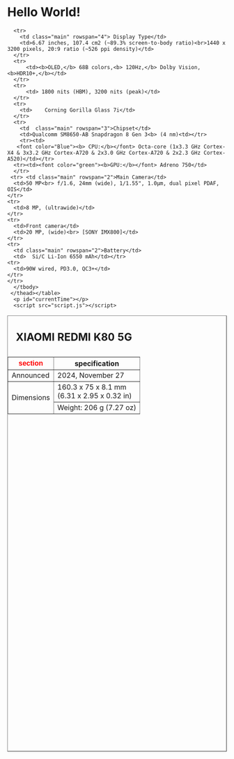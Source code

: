 <!DOCTYPE html>
<html>
  <head>
    <title>Hello, World!</title>
    <link rel="stylesheet" href="styles.css" />
  </head>
  <body>
      <h1 class="title">Hello World! </h1>
     <table border="1" align="center" width="500" height="1000">
       <caption><h2>XIAOMI REDMI K80 5G</h2></caption>
     <thead>
       <tr>
         <th><font face="arial" color="red">section</font></th>
         <th>specification</th>
       </tr>
      <tbody>
      <tr>
        <td>Announced</td>
        <td>2024, November 27</td>
      </tr>
      <tr>
        <td class="main" rowspan="2">Dimensions</td>
        <td>160.3 x 75 x 8.1 mm<br> (6.31 x 2.95 x 0.32 in)</td></tr>
        <td>Weight:	206 g (7.27 oz)</td>
      </tr>
     
      <tr>
        <td class="main" rowspan="4"> Display Type</td>
        <td>6.67 inches, 107.4 cm2 (~89.3% screen-to-body ratio)<br>1440 x 3200 pixels, 20:9 ratio (~526 ppi density)</td>
      </tr>
      <tr>
          <td><b>OLED,</b> 68B colors,<b> 120Hz,</b> Dolby Vision, <b>HDR10+,</b></td>
      </tr>
      <tr>
          <td> 1800 nits (HBM), 3200 nits (peak)</td>
      </tr>
      <tr>
        <td>	Corning Gorilla Glass 7i</td>
      </tr>
      <tr>
        <td  class="main" rowspan="3">Chipset</td>
        <td>Qualcomm SM8650-AB Snapdragon 8 Gen 3<b> (4 nm)<td></tr>
        <tr><td>
       <font color="Blue"><b> CPU:</b></font> Octa-core (1x3.3 GHz Cortex-X4 & 3x3.2 GHz Cortex-A720 & 2x3.0 GHz Cortex-A720 & 2x2.3 GHz Cortex-A520)</td></tr>
      <tr><td><font color="green"><b>GPU:</b></font> Adreno 750</td>
      </tr>
     <tr> <td class="main" rowspan="2">Main Camera</td>
      <td>50 MP<br> f/1.6, 24mm (wide), 1/1.55", 1.0µm, dual pixel PDAF, OIS</td>
    </tr>
    <tr>
      <td>8 MP, (ultrawide)</td>
    </tr>
    <tr>
      <td>Front camera</td>
      <td>20 MP, (wide)<br> [SONY IMX800]</td>
    </tr>
    <tr>
      <td class="main" rowspan="2">Battery</td>
      <td>	Si/C Li-Ion 6550 mAh</td></tr>
    <tr>
      <td>90W wired, PD3.0, QC3+</td>
    </tr>
    </tr>
      </tbody>
     </thead></table>
      <p id="currentTime"></p>
      <script src="script.js"></script>
  </body>
